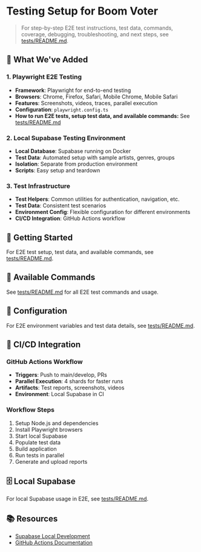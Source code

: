 # Testing Setup for Boom Voter

> For step-by-step E2E test instructions, test data, commands, coverage, debugging, troubleshooting, and next steps, see [tests/README.md](../tests/README.md).

## 🎯 What We've Added

### 1. **Playwright E2E Testing**
- **Framework**: Playwright for end-to-end testing
- **Browsers**: Chrome, Firefox, Safari, Mobile Chrome, Mobile Safari
- **Features**: Screenshots, videos, traces, parallel execution
- **Configuration**: `playwright.config.ts`
- **How to run E2E tests, setup test data, and available commands:** See [tests/README.md](../tests/README.md)

### 2. **Local Supabase Testing Environment**
- **Local Database**: Supabase running on Docker
- **Test Data**: Automated setup with sample artists, genres, groups
- **Isolation**: Separate from production environment
- **Scripts**: Easy setup and teardown

### 3. **Test Infrastructure**
- **Test Helpers**: Common utilities for authentication, navigation, etc.
- **Test Data**: Consistent test scenarios
- **Environment Config**: Flexible configuration for different environments
- **CI/CD Integration**: GitHub Actions workflow


## 🚀 Getting Started

For E2E test setup, test data, and available commands, see [tests/README.md](../tests/README.md).

## 🧪 Available Commands

See [tests/README.md](../tests/README.md) for all E2E test commands and usage.

## 🔧 Configuration

For E2E environment variables and test data details, see [tests/README.md](../tests/README.md).

## 🔄 CI/CD Integration

### GitHub Actions Workflow
- **Triggers**: Push to main/develop, PRs
- **Parallel Execution**: 4 shards for faster runs
- **Artifacts**: Test reports, screenshots, videos
- **Environment**: Local Supabase in CI

### Workflow Steps
1. Setup Node.js and dependencies
2. Install Playwright browsers
3. Start local Supabase
4. Populate test data
5. Build application
6. Run tests in parallel
7. Generate and upload reports

## 🗄️ Local Supabase

For local Supabase usage in E2E, see [tests/README.md](../tests/README.md).

## 📚 Resources

- [Supabase Local Development](https://supabase.com/docs/guides/cli/local-development)
- [GitHub Actions Documentation](https://docs.github.com/en/actions) 